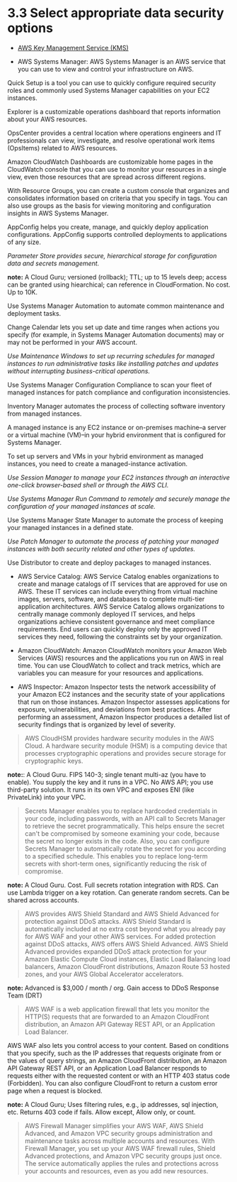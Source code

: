 # 3.3 Select appropriate data security options

* [AWS Key Management Service (KMS)](kms)

* AWS Systems Manager: AWS Systems Manager is an AWS service that you can use to view and control your infrastructure on AWS.

Quick Setup is a tool you can use to quickly configure required security roles and commonly used Systems Manager capabilities on your EC2 instances.

Explorer is a customizable operations dashboard that reports information about your AWS resources.

OpsCenter provides a central location where operations engineers and IT professionals can view, investigate, and resolve operational work items (OpsItems) related to AWS resources.

Amazon CloudWatch Dashboards are customizable home pages in the CloudWatch console that you can use to monitor your resources in a single view, even those resources that are spread across different regions.

With Resource Groups, you can create a custom console that organizes and consolidates information based on criteria that you specify in tags. You can also use groups as the basis for viewing monitoring and configuration insights in AWS Systems Manager.

AppConfig helps you create, manage, and quickly deploy application configurations. AppConfig supports controlled deployments to applications of any size.

*Parameter Store provides secure, hierarchical storage for configuration data and secrets management.*

**note:** A Cloud Guru; versioned (rollback); TTL; up to 15 levels deep; access can be granted using hiearchical; can reference in CloudFormation. No cost. Up to 10K.

Use Systems Manager Automation to automate common maintenance and deployment tasks.

Change Calendar lets you set up date and time ranges when actions you specify (for example, in Systems Manager Automation documents) may or may not be performed in your AWS account.

*Use Maintenance Windows to set up recurring schedules for managed instances to run administrative tasks like installing patches and updates without interrupting business-critical operations.*

Use Systems Manager Configuration Compliance to scan your fleet of managed instances for patch compliance and configuration inconsistencies.

Inventory Manager automates the process of collecting software inventory from managed instances.

A managed instance is any EC2 instance or on-premises machine–a server or a virtual machine (VM)–in your hybrid environment that is configured for Systems Manager.

To set up servers and VMs in your hybrid environment as managed instances, you need to create a managed-instance activation.

*Use Session Manager to manage your EC2 instances through an interactive one-click browser-based shell or through the AWS CLI.*

*Use Systems Manager Run Command to remotely and securely manage the configuration of your managed instances at scale.*

Use Systems Manager State Manager to automate the process of keeping your managed instances in a defined state.

*Use Patch Manager to automate the process of patching your managed instances with both security related and other types of updates.*

Use Distributor to create and deploy packages to managed instances.

* AWS Service Catalog: AWS Service Catalog enables organizations to create and manage catalogs of IT services that are approved for use on AWS. These IT services can include everything from virtual machine images, servers, software, and databases to complete multi-tier application architectures. AWS Service Catalog allows organizations to centrally manage commonly deployed IT services, and helps organizations achieve consistent governance and meet compliance requirements. End users can quickly deploy only the approved IT services they need, following the constraints set by your organization.

* Amazon CloudWatch: Amazon CloudWatch monitors your Amazon Web Services (AWS) resources and the applications you run on AWS in real time. You can use CloudWatch to collect and track metrics, which are variables you can measure for your resources and applications.

* AWS Inspector: Amazon Inspector tests the network accessibility of your Amazon EC2 instances and the security state of your applications that run on those instances. Amazon Inspector assesses applications for exposure, vulnerabilities, and deviations from best practices. After performing an assessment, Amazon Inspector produces a detailed list of security findings that is organized by level of severity.

> AWS CloudHSM provides hardware security modules in the AWS Cloud. A hardware security module (HSM) is a computing device that processes cryptographic operations and provides secure storage for cryptographic keys.

**note:**: A Cloud Guru. FIPS 140-3; single tenant multi-az (you have to enable). You supply the key and it runs in a VPC. No AWS API; you use third-party solution. It runs in its own VPC and exposes ENI (like PrivateLink) into your VPC.

> Secrets Manager enables you to replace hardcoded credentials in your code, including passwords, with an API call to Secrets Manager to retrieve the secret programmatically. This helps ensure the secret can't be compromised by someone examining your code, because the secret no longer exists in the code. Also, you can configure Secrets Manager to automatically rotate the secret for you according to a specified schedule. This enables you to replace long-term secrets with short-term ones, significantly reducing the risk of compromise.

**note:** A Cloud Guru. Cost. Full secrets rotation integration with RDS. Can use Lambda trigger on a key rotation. Can generate random secrets. Can be shared across accounts. 

> AWS provides AWS Shield Standard and AWS Shield Advanced for protection against DDoS attacks. AWS Shield Standard is automatically included at no extra cost beyond what you already pay for AWS WAF and your other AWS services. For added protection against DDoS attacks, AWS offers AWS Shield Advanced. AWS Shield Advanced provides expanded DDoS attack protection for your Amazon Elastic Compute Cloud instances, Elastic Load Balancing load balancers, Amazon CloudFront distributions, Amazon Route 53 hosted zones, and your AWS Global Accelerator accelerators.

**note:** Advanced is $3,000 / month  / org. Gain access to DDoS Response Team (DRT)

> AWS WAF is a web application firewall that lets you monitor the HTTP(S) requests that are forwarded to an Amazon CloudFront distribution, an Amazon API Gateway REST API, or an Application Load Balancer.

AWS WAF also lets you control access to your content. Based on conditions that you specify, such as the IP addresses that requests originate from or the values of query strings, an Amazon CloudFront distribution, an Amazon API Gateway REST API, or an Application Load Balancer responds to requests either with the requested content or with an HTTP 403 status code (Forbidden). You can also configure CloudFront to return a custom error page when a request is blocked.

**note:** A Cloud Guru; Uses filtering rules, e.g., ip addresses, sql injection, etc. Returns 403 code if fails. Allow except, Allow only, or count.

> AWS Firewall Manager simplifies your AWS WAF, AWS Shield Advanced, and Amazon VPC security groups administration and maintenance tasks across multiple accounts and resources. With Firewall Manager, you set up your AWS WAF firewall rules, Shield Advanced protections, and Amazon VPC security groups just once. The service automatically applies the rules and protections across your accounts and resources, even as you add new resources.
